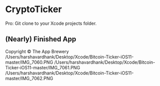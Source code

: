 # CryptoTicker

Pro: Git clone to your Xcode projects folder.

## (Nearly) Finished App

Copyright © The App Brewery
/Users/harshavardhank/Desktop/Xcode/Bitcoin-Ticker-iOS11-master/IMG_7060.PNG
/Users/harshavardhank/Desktop/Xcode/Bitcoin-Ticker-iOS11-master/IMG_7061.PNG
/Users/harshavardhank/Desktop/Xcode/Bitcoin-Ticker-iOS11-master/IMG_7062.PNG
